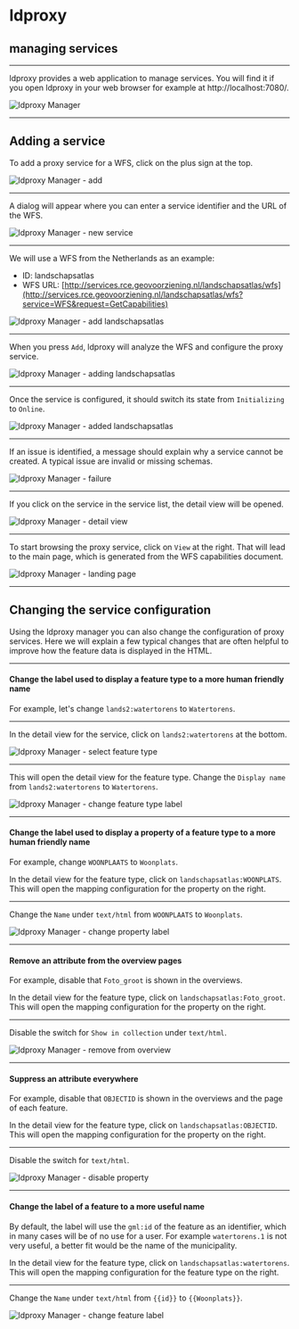 # ldproxy

## managing services

---

ldproxy provides a web application to manage services. You will find it if you open ldproxy in your web browser for example at http://localhost:7080/.

![ldproxy Manager](docs/img/manager-01.png)

---

## Adding a service

To add a proxy service for a WFS, click on the plus sign at the top.

![ldproxy Manager - add](docs/img/manager-02.png)

---

A dialog will appear where you can enter a service identifier and the URL of the WFS.

![ldproxy Manager - new service](docs/img/manager-03.png)

---

We will use a WFS from the Netherlands as an example:

- ID: landschapsatlas
- WFS URL: [http://services.rce.geovoorziening.nl/landschapsatlas/wfs](http://services.rce.geovoorziening.nl/landschapsatlas/wfs?service=WFS&request=GetCapabilities)

![ldproxy Manager - add landschapsatlas](docs/img/manager-04.png)

---

When you press `Add`, ldproxy will analyze the WFS and configure the proxy service. 

![ldproxy Manager - adding landschapsatlas](docs/img/manager-05.png)

---

Once the service is configured, it should switch its state from `Initializing` to `Online`.

![ldproxy Manager - added landschapsatlas](docs/img/manager-06.png)

---

If an issue is identified, a message should explain why a service cannot be created. A typical issue are invalid or missing schemas.

![ldproxy Manager - failure](docs/img/manager-07.png)

---

If you click on the service in the service list, the detail view will be opened.

![ldproxy Manager - detail view](docs/img/manager-08.png)

---

To start browsing the proxy service, click on `View` at the right. That will lead to the main page, which is generated from the WFS capabilities document.

![ldproxy Manager - landing page](docs/img/landing-page-01.png)

---

## Changing the service configuration

Using the ldproxy manager you can also change the configuration of proxy services. Here we will explain a few typical changes that are often helpful to improve how the feature data is displayed in the HTML.

---

#### Change the label used to display a feature type to a more human friendly name

For example, let's change `lands2:watertorens` to `Watertorens`. 

---

In the detail view for the service, click on `lands2:watertorens` at the bottom.

![ldproxy Manager - select feature type](docs/img/manager-09.png)

---

This will open the detail view for the feature type. Change the  `Display name` from `lands2:watertorens` to `Watertorens`.

![ldproxy Manager - change feature type label](docs/img/manager-10.png)

---

#### Change the label used to display a property of a feature type to a more human friendly name

For example, change `WOONPLAATS` to `Woonplats`.

In the detail view for the feature type, click on `landschapsatlas:WOONPLATS`. This will open the mapping configuration for the property on the right.

---

Change the  `Name` under `text/html` from `WOONPLAATS` to `Woonplats`.

![ldproxy Manager - change property label](docs/img/manager-11.png)

---

#### Remove an attribute from the overview pages

For example, disable that `Foto_groot` is shown in the overviews.

In the detail view for the feature type, click on `landschapsatlas:Foto_groot`. This will open the mapping configuration for the property on the right.

---

Disable the switch for `Show in collection` under `text/html`.

![ldproxy Manager - remove from overview](docs/img/manager-12.png)

---

#### Suppress an attribute everywhere

For example, disable that `OBJECTID` is shown in the overviews and the page of each feature.

In the detail view for the feature type, click on `landschapsatlas:OBJECTID`. This will open the mapping configuration for the property on the right.

---

Disable the switch for `text/html`.

![ldproxy Manager - disable property](docs/img/manager-13.png)

---

#### Change the label of a feature to a more useful name

By default, the label will use the `gml:id` of the feature as an identifier, which in many cases will be of no use for a user. For example `watertorens.1` is not very useful, a better fit would be the name of the municipality.

In the detail view for the feature type, click on `landschapsatlas:watertorens`. This will open the mapping configuration for the feature type on the right.

---

Change the  `Name` under `text/html` from `{{id}}` to `{{Woonplats}}`.

![ldproxy Manager - change feature label](docs/img/manager-14.png)

